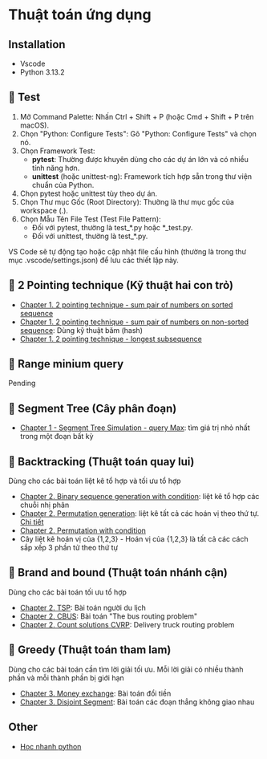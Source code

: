 # Thuật toán ứng dụng

## Installation
- Vscode
- Python 3.13.2

## 🧪 Test
1. Mở Command Palette: Nhấn Ctrl + Shift + P (hoặc Cmd + Shift + P trên macOS).
2. Chọn "Python: Configure Tests": Gõ "Python: Configure Tests" và chọn nó.
3. Chọn Framework Test: 
   - **pytest**: Thường được khuyên dùng cho các dự án lớn và có nhiều tính năng hơn.
   - **unittest** (hoặc unittest-ng): Framework tích hợp sẵn trong thư viện chuẩn của Python.
4. Chọn pytest hoặc unittest tùy theo dự án.
5. Chọn Thư mục Gốc (Root Directory): Thường là thư mục gốc của workspace (.).
6. Chọn Mẫu Tên File Test (Test File Pattern):
   - Đối với pytest, thường là test_*.py hoặc *_test.py.
   - Đối với unittest, thường là test_*.py.

VS Code sẽ tự động tạo hoặc cập nhật file cấu hình (thường là trong thư mục .vscode/settings.json) để lưu các thiết lập này.


## 🔹 2 Pointing technique (Kỹ thuật hai con trỏ)
- [Chapter 1. 2 pointing technique - sum pair of numbers on sorted sequence](https://hustack.soict.ai/programming-contest/student-view-contest-problem-detail/20251ttudchbs/2pointing1DarrayAsceding)
- [Chapter 1. 2 pointing technique - sum pair of numbers on non-sorted sequence](https://hustack.soict.ai/programming-contest/student-view-contest-problem-detail/20251ttudchbs/2pointing1DarraypairSumQ): Dùng kỹ thuật băm (hash)
- [Chapter 1. 2 pointing technique - longest subsequence](https://hustack.soict.ai/programming-contest/student-view-contest-problem-detail/20251ttudchbs/LONGEST_BOUNDED_MAXSEQ)


## 🔹 Range minium query 
Pending

## 🔹 Segment Tree (Cây phân đoạn)
- [Chapter 1 - Segment Tree Simulation - query Max](https://hustack.soict.ai/programming-contest/student-view-contest-problem-detail/20251ttudchbs/SEGMENT_TREE_SIM): tìm giá trị nhỏ nhất trong một đoạn bất kỳ


## 🔹 Backtracking (Thuật toán quay lui) 
Dùng cho các bài toán liệt kê tổ hợp và tối ưu tổ hợp
- [Chapter 2. Binary sequence generation with condition](https://hustack.soict.ai/programming-contest/student-view-contest-problem-detail/20251ttudchbs/BINARY_GEN_WITHOUT_CONSECUTIVE_11): liệt kê tổ hợp các chuỗi nhị phân
- [Chapter 2. Permutation generation](https://hustack.soict.ai/programming-contest/student-view-contest-problem-detail/20251ttudchbs/PERMUTATION_GEN): liệt kê tất cả các hoán vị theo thứ tự. [Chi tiết](./docs/permutation_generation.md)
- [Chapter 2. Permutation with condition](https://hustack.soict.ai/programming-contest/student-view-contest-problem-detail/20251ttudchbs/Midterm_20222-DSAL_1)
- Cây liệt kê hoán vị của {1,2,3} - Hoán vị của {1,2,3} là tất cả các cách sắp xếp 3 phần tử theo thứ tự

## 🔹 Brand and bound (Thuật toán nhánh cận)
Dùng cho các bài toán tối ưu tổ hợp
- [Chapter 2. TSP](https://hustack.soict.ai/programming-contest/student-view-contest-problem-detail/20251ttudchbs/TSP): Bài toán người du lịch
- [Chapter 2. CBUS](https://hustack.soict.ai/programming-contest/student-view-contest-problem-detail/20251ttudchbs/CBUS): Bài toán "The bus routing problem"
- [Chapter 2. Count solutions CVRP](https://hustack.soict.ai/programming-contest/student-view-contest-problem-detail/20251ttudchbs/countcvrp): Delivery truck routing problem


## 🔹 Greedy (Thuật toán tham lam)
Dùng cho các bài toán cần tìm lời giải tối ưu. 
Mỗi lời giải có nhiều thành phần và mỗi thành phần bị giới hạn

- [Chapter 3. Money exchange](https://hustack.soict.ai/programming-contest/student-view-contest-problem-detail/20251ttudchbs/moneyexchange): Bài toán đổi tiền 
- [Chapter 3. Disjoint Segment](https://hustack.soict.ai/programming-contest/student-view-contest-problem-detail/20251ttudchbs/DISJOINT_SEGMENT): Bài toán các đoạn thẳng không giao nhau


## Other
- [Học nhanh python](./docs/python.md)